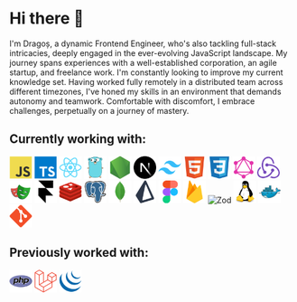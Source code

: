 # Hi there 👋

I'm Dragoș, a dynamic Frontend Engineer, who's also tackling full-stack intricacies, deeply engaged in the ever-evolving JavaScript landscape. My journey spans experiences with a well-established corporation, an agile startup, and freelance work. I'm constantly looking to improve my current knowledge set. Having worked fully remotely in a distributed team across different timezones, I've honed my skills in an environment that demands autonomy and teamwork. Comfortable with discomfort, I embrace challenges, perpetually on a journey of mastery.

## Currently working with:
<div>
<img src="https://raw.githubusercontent.com/devicons/devicon/master/icons/javascript/javascript-original.svg" alt="JavaScript" title="JavaScript" width="40" height="40"/>
<img src="https://raw.githubusercontent.com/devicons/devicon/master/icons/typescript/typescript-original.svg" alt="TypeScript" title="TypeScript" width="40" height="40"/>
<img src="https://raw.githubusercontent.com/devicons/devicon/master/icons/react/react-original.svg" alt="React" title="React" width="40" height="40"/>
<img src="https://raw.githubusercontent.com/devicons/devicon/master/icons/go/go-original.svg" alt="Golang" title="Golang" width="40" height="40"/>
<img src="https://raw.githubusercontent.com/devicons/devicon/master/icons/nodejs/nodejs-original.svg" alt="Node.js" title="Node.js" width="40" height="40"/>
<img src="https://raw.githubusercontent.com/devicons/devicon/master/icons/nextjs/nextjs-original.svg" alt="Next.js" title="Next.js" width="40" height="40"/>
<img src="https://raw.githubusercontent.com/devicons/devicon/master/icons/tailwindcss/tailwindcss-original.svg" alt="Tailwind CSS" title="Tailwind CSS" width="40" height="40"/>
<img src="https://raw.githubusercontent.com/devicons/devicon/master/icons/html5/html5-original.svg" alt="HTML5" title="HTML5" width="40" height="40"/>
<img src="https://raw.githubusercontent.com/devicons/devicon/master/icons/css3/css3-original.svg" alt="CSS3" title="CSS3" width="40" height="40"/>
<img src="https://raw.githubusercontent.com/devicons/devicon/master/icons/graphql/graphql-plain.svg" alt="GraphQL" title="GraphQL" width="40" height="40"/>
<img src="https://raw.githubusercontent.com/devicons/devicon/master/icons/redux/redux-original.svg" alt="Redux" title="Redux" width="40" height="40"/>
<img src="https://raw.githubusercontent.com/devicons/devicon/master/icons/playwright/playwright-original.svg" alt="Playwright" title="Playwright" width="40" height="40"/>
<img src="https://raw.githubusercontent.com/devicons/devicon/master/icons/framermotion/framermotion-original.svg" alt="Framer Motion" title="Framer Motion" width="40" height="40"/>
<img src="https://raw.githubusercontent.com/devicons/devicon/master/icons/redis/redis-original.svg" alt="Redis" title="Redis" width="40" height="40"/>
<img src="https://raw.githubusercontent.com/devicons/devicon/master/icons/postgresql/postgresql-original.svg" alt="PostgreSQL" title="PostgreSQL" width="40" height="40"/>
<img src="https://raw.githubusercontent.com/devicons/devicon/master/icons/mongodb/mongodb-original.svg" alt="MongoDB" title="MongoDB" width="40" height="40"/>
<img src="https://raw.githubusercontent.com/devicons/devicon/master/icons/prisma/prisma-original.svg" alt="Prisma" title="Prisma" width="40" height="40"/>
<img src="https://raw.githubusercontent.com/devicons/devicon/master/icons/figma/figma-original.svg" alt="Figma" title="Figma" width="40" height="40"/>
<img src="https://raw.githubusercontent.com/devicons/devicon/master/icons/firebase/firebase-original.svg" alt="Firebase" title="Firebase" width="40" height="40"/>
<img src="https://zod.dev/logo.svg" alt="Zod" title="Zod" width="40" height="40"/>
<img src="https://raw.githubusercontent.com/devicons/devicon/master/icons/linux/linux-original.svg" alt="Linux" title="Linux" width="40" height="40"/>
<img src="https://raw.githubusercontent.com/devicons/devicon/master/icons/docker/docker-original.svg" alt="Docker" title="Docker" width="40" height="40"/>
<img src="https://raw.githubusercontent.com/devicons/devicon/master/icons/git/git-original.svg" alt="Git" title="Git" width="40" height="40"/>
</div>

## Previously worked with:

<div>
<img src="https://raw.githubusercontent.com/devicons/devicon/master/icons/php/php-original.svg" alt="PHP" title="PHP" width="40" height="40"/>
<img src="https://raw.githubusercontent.com/devicons/devicon/master/icons/laravel/laravel-original.svg" alt="Laravel" title="Laravel" width="40" height="40"/>
<img src="https://raw.githubusercontent.com/devicons/devicon/master/icons/jquery/jquery-original.svg" alt="jQuery" title="jQuery" width="40" height="40"/>
</div>
